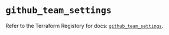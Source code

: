 # `github_team_settings`

Refer to the Terraform Registory for docs: [`github_team_settings`](https://registry.terraform.io/providers/integrations/github/5.30.1/docs/resources/team_settings).
